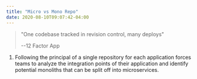 ```yaml
---
title: "Micro vs Mono Repo"
date: 2020-08-10T09:07:42-04:00
---
```

> "One codebase tracked in revision control, many deploys"
>
> --12 Factor App

1. Following the principal of a single repository for each application forces teams to analyze the integration points of their application and identify potential monoliths that can be split off into microservices.

